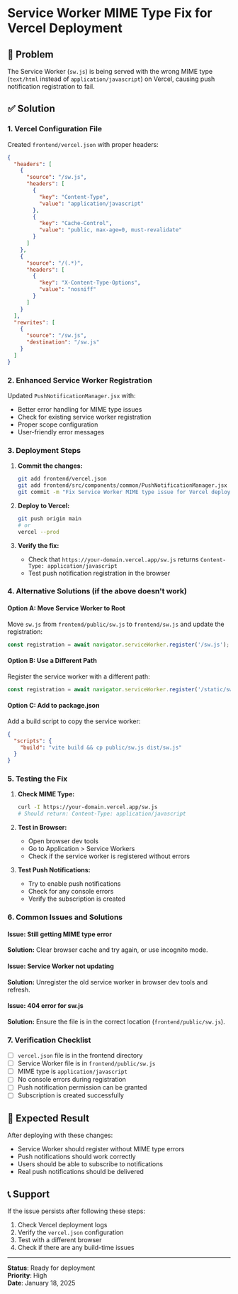 # Service Worker MIME Type Fix for Vercel Deployment

## 🚨 **Problem**
The Service Worker (`sw.js`) is being served with the wrong MIME type (`text/html` instead of `application/javascript`) on Vercel, causing push notification registration to fail.

## ✅ **Solution**

### **1. Vercel Configuration File**
Created `frontend/vercel.json` with proper headers:

```json
{
  "headers": [
    {
      "source": "/sw.js",
      "headers": [
        {
          "key": "Content-Type",
          "value": "application/javascript"
        },
        {
          "key": "Cache-Control",
          "value": "public, max-age=0, must-revalidate"
        }
      ]
    },
    {
      "source": "/(.*)",
      "headers": [
        {
          "key": "X-Content-Type-Options",
          "value": "nosniff"
        }
      ]
    }
  ],
  "rewrites": [
    {
      "source": "/sw.js",
      "destination": "/sw.js"
    }
  ]
}
```

### **2. Enhanced Service Worker Registration**
Updated `PushNotificationManager.jsx` with:
- Better error handling for MIME type issues
- Check for existing service worker registration
- Proper scope configuration
- User-friendly error messages

### **3. Deployment Steps**

1. **Commit the changes:**
   ```bash
   git add frontend/vercel.json
   git add frontend/src/components/common/PushNotificationManager.jsx
   git commit -m "Fix Service Worker MIME type issue for Vercel deployment"
   ```

2. **Deploy to Vercel:**
   ```bash
   git push origin main
   # or
   vercel --prod
   ```

3. **Verify the fix:**
   - Check that `https://your-domain.vercel.app/sw.js` returns `Content-Type: application/javascript`
   - Test push notification registration in the browser

### **4. Alternative Solutions (if the above doesn't work)**

#### **Option A: Move Service Worker to Root**
Move `sw.js` from `frontend/public/sw.js` to `frontend/sw.js` and update the registration:

```javascript
const registration = await navigator.serviceWorker.register('/sw.js');
```

#### **Option B: Use a Different Path**
Register the service worker with a different path:

```javascript
const registration = await navigator.serviceWorker.register('/static/sw.js');
```

#### **Option C: Add to package.json**
Add a build script to copy the service worker:

```json
{
  "scripts": {
    "build": "vite build && cp public/sw.js dist/sw.js"
  }
}
```

### **5. Testing the Fix**

1. **Check MIME Type:**
   ```bash
   curl -I https://your-domain.vercel.app/sw.js
   # Should return: Content-Type: application/javascript
   ```

2. **Test in Browser:**
   - Open browser dev tools
   - Go to Application > Service Workers
   - Check if the service worker is registered without errors

3. **Test Push Notifications:**
   - Try to enable push notifications
   - Check for any console errors
   - Verify the subscription is created

### **6. Common Issues and Solutions**

#### **Issue: Still getting MIME type error**
**Solution:** Clear browser cache and try again, or use incognito mode.

#### **Issue: Service Worker not updating**
**Solution:** Unregister the old service worker in browser dev tools and refresh.

#### **Issue: 404 error for sw.js**
**Solution:** Ensure the file is in the correct location (`frontend/public/sw.js`).

### **7. Verification Checklist**

- [ ] `vercel.json` file is in the frontend directory
- [ ] Service Worker file is in `frontend/public/sw.js`
- [ ] MIME type is `application/javascript`
- [ ] No console errors during registration
- [ ] Push notification permission can be granted
- [ ] Subscription is created successfully

## 🎯 **Expected Result**

After deploying with these changes:
- Service Worker should register without MIME type errors
- Push notifications should work correctly
- Users should be able to subscribe to notifications
- Real push notifications should be delivered

## 📞 **Support**

If the issue persists after following these steps:
1. Check Vercel deployment logs
2. Verify the `vercel.json` configuration
3. Test with a different browser
4. Check if there are any build-time issues

---

**Status**: Ready for deployment  
**Priority**: High  
**Date**: January 18, 2025
